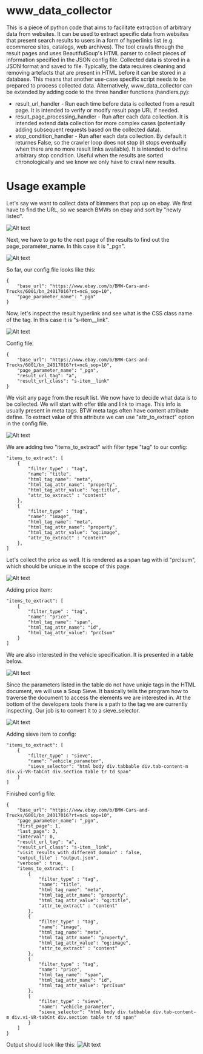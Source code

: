 # www_data_collector
This is a piece of python code that aims to facilitate extraction of arbitrary data from websites.
It can be used to extract specific data from websites that present search results to users in a form of hyperlinks list (e.g. ecommerce sites, catalogs, web archives).
The tool crawls through the result pages and uses BeautifulSoup's HTML parser to collect pieces of information specified in the JSON config file.
Collected data is stored in a JSON format and saved to file. 
Typically, the data requires cleaning and removing artefacts that are present in HTML before it can be stored in a database. 
This means that another use-case specific script needs to be prepared to process collected data.
Alternatively, www_data_collector can be extended by adding code to the three handler functions (handlers.py):
* result_url_handler - Run each time before data is collected from a result page. It is intended to verify or modify result page URL if needed.
* result_page_processing_handler - Run after each data collection. It is intended extend data collection for more complex cases (potentially adding subsequent requests based on the collected data).
* stop_condition_handler - Run after each data collection. By default it returnes False, so the crawler loop does not stop (it stops eventually when there are no more result links available). It is intended to define arbitrary stop condition. Useful when the results are sorted chronologically and we know we only have to crawl new results.

# Usage example
Let's say we want to collect data of bimmers that pop up on ebay. We first have to find the URL, so we search BMWs on ebay and sort by "newly listed".

![Alt text](/readme_img/img1.png)

Next, we have to go to the next page of the results to find out the page_parameter_name. In this case it is "_pgn".

![Alt text](/readme_img/img2.png)

So far, our config file looks like this:
```
{
    "base_url": "https://www.ebay.com/b/BMW-Cars-and-Trucks/6001/bn_24017016?rt=nc&_sop=10",
    "page_parameter_name": "_pgn"
}
```
Now, let's inspect the result hyperlink and see what is the CSS class name of the <a> tag. In this case it is "s-item__link".

![Alt text](/readme_img/img3.png)

Config file:
```
{
    "base_url": "https://www.ebay.com/b/BMW-Cars-and-Trucks/6001/bn_24017016?rt=nc&_sop=10",
    "page_parameter_name": "_pgn",
    "result_url_tag": "a",
    "result_url_class": "s-item__link"
}
```
We visit any page from the result list. We now have to decide what data is to be collected. We will start with offer title and link to image. This info is usually present in meta tags. BTW meta tags often have content attribute define. To extract value of this attribute we can use "attr_to_extract" option in the config file.

![Alt text](/readme_img/img4.png)

We are adding two "items_to_extract" with filter type "tag" to our config:
```
"items_to_extract": [
    {
        "filter_type" : "tag",
        "name": "title",
        "html_tag_name": "meta",
        "html_tag_attr_name": "property",
        "html_tag_attr_value": "og:title",
        "attr_to_extract" : "content"
    },
    {
        "filter_type" : "tag",
        "name": "image",
        "html_tag_name": "meta",
        "html_tag_attr_name": "property",
        "html_tag_attr_value": "og:image",
        "attr_to_extract" : "content"
    },
]
```
Let's collect the price as well. It is rendered as a span tag with id "prcIsum", which should be unique in the scope of this page.

![Alt text](/readme_img/img4.png)

Adding price item:
```
"items_to_extract": [
    {
        "filter_type" : "tag",
        "name": "price",
        "html_tag_name": "span",
        "html_tag_attr_name": "id",
        "html_tag_attr_value": "prcIsum"
    }
]
```
We are also interested in the vehicle specification. It is presented in a table below. 

![Alt text](/readme_img/img6.png)

Since the parameters listed in the table do not have uniqie tags in the HTML document, we will use a Soup Sieve. It basically tells the program how to traverse the document to access the elements we are interested in. At the bottom of the developers tools there is a path to the tag we are currently inspecting. Our job is to convert it to a sieve_selector.

![Alt text](/readme_img/img7.png)

Adding sieve item to config:
```
"items_to_extract": [
    {
        "filter_type" : "sieve",
        "name": "vehicle_parameter",
        "sieve_selector": "html body div.tabbable div.tab-content-m div.vi-VR-tabCnt div.section table tr td span"
    }
]
```
Finished config file:
```
{
    "base_url": "https://www.ebay.com/b/BMW-Cars-and-Trucks/6001/bn_24017016?rt=nc&_sop=10",
    "page_parameter_name": "_pgn",
    "first_page": 1,
    "last_page": 3,
    "interval": 0,
    "result_url_tag": "a",
    "result_url_class": "s-item__link",
    "visit_results_with_different_domain" : false,
    "output_file" : "output.json",
    "verbose" : true,
    "items_to_extract": [
        {
            "filter_type" : "tag",
            "name": "title",
            "html_tag_name": "meta",
            "html_tag_attr_name": "property",
            "html_tag_attr_value": "og:title",
            "attr_to_extract" : "content"
        },
        {
            "filter_type" : "tag",
            "name": "image",
            "html_tag_name": "meta",
            "html_tag_attr_name": "property",
            "html_tag_attr_value": "og:image",
            "attr_to_extract" : "content"
        },
        {
            "filter_type" : "tag",
            "name": "price",
            "html_tag_name": "span",
            "html_tag_attr_name": "id",
            "html_tag_attr_value": "prcIsum"
        },
        {
            "filter_type" : "sieve",
            "name": "vehicle_parameter",
            "sieve_selector": "html body div.tabbable div.tab-content-m div.vi-VR-tabCnt div.section table tr td span"
        }
    ]
}
```
Output should look like this:
![Alt text](/readme_img/img8.png)
